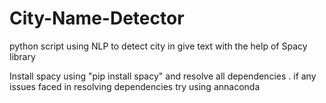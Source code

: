# City-Name-Detector
python script using NLP to detect city in give text with the help of Spacy library

Install spacy using "pip install spacy" and resolve all dependencies .
if any issues faced in resolving dependencies try using annaconda
